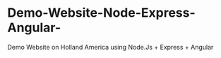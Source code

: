 # Demo-Website-Node-Express-Angular-
Demo Website on Holland America using Node.Js + Express + Angular
